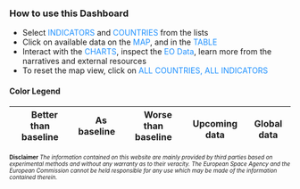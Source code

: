 ### How to use this Dashboard

* Select <span style="color:DodgerBlue">INDICATORS</span> and <span style="color:DodgerBlue">COUNTRIES</span> from the lists
* Click on available data on the <span style="color:DodgerBlue">MAP</span>,  and in the <span style="color:DodgerBlue">TABLE</span>
* Interact with the <span style="color:DodgerBlue">CHARTS</span>, inspect the <span style="color:DodgerBlue">EO Data</span>, learn more from the narratives and external resources
* To reset the map view, click on <span style="color:DodgerBlue">ALL COUNTRIES, ALL INDICATORS</span>

#### Color Legend 

<img src="./eodash-data/general/Green.png" width=12> Better than baseline  | <img src="./eodash-data/general/Blue.png" width=12> As baseline  | <img src="./eodash-data/general/Red.png" width=12> Worse than baseline |<img src="./eodash-data/general/Grey.png" width=12> Upcoming data |<img src="./eodash-data/general/Black.png" width=12> Global data
----|----|----|----|----|

<font size="0.1">**Disclaimer** *The information contained on this website are mainly provided by third parties based on experimental methods and without any warranty as to their veracity. The European Space Agency and the European Commission cannot be held responsible for any use which may be made of the information contained therein.*</font>


